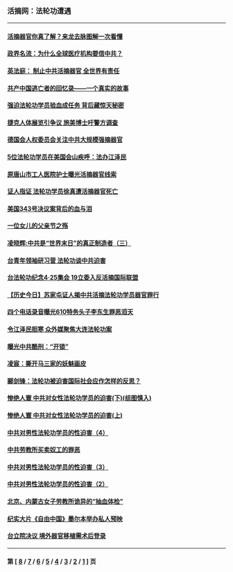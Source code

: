 ### 活摘网：法轮功遭遇
---
#### [活摘器官你真了解？来龙去脉图解一次看懂](../../pages/nf5881/n13013820.md?09240430) 
#### [政界名流：为什么全球医疗机构要信中共？](../../pages/nf5881/n11945479.md?09240430) 
#### [英法庭： 制止中共活摘器官 全世界有责任](../../pages/nf5881/n11330691.md?09240430) 
#### [共产中国逃亡者的回忆录——一个真实的故事](../../pages/nf5881/n10918649.md?09240430) 
#### [强迫法轮功学员验血成任务 背后藏惊天秘密](../../pages/nf5881/n4252384.md?09240430) 
#### [捷克人体展览引争议 旅美博士吁警方调查](../../pages/nf5881/n9429187.md?09240430) 
#### [德国会人权委员会关注中共大规模强摘器官](../../pages/nf5881/n8418950.md?09240430) 
#### [5位法轮功学员在美国会山疾呼：法办江泽民](../../pages/nf5881/n8101519.md?09240430) 
#### [原唐山市工人医院护士曝光活摘器官线索](../../pages/nf5881/n8076384.md?09240430) 
#### [证人指证 法轮功学员徐真遭活摘器官死亡](../../pages/nf5881/n8042467.md?09240430) 
#### [美国343号决议案背后的血与泪](../../pages/nf5881/n8020684.md?09240430) 
#### [一位女儿的父亲节之殇](../../pages/nf5881/n8014122.md?09240430) 
#### [凌晓辉:中共是“世界末日”的真正制造者（三）](../../pages/nf5881/n4210333.md?09240430) 
#### [台青年领袖研习营 法轮功谈中共迫害](../../pages/nf5881/n4141857.md?09240430) 
#### [台法轮功纪念4‧25集会 19立委入反活摘国际联盟](../../pages/nf5881/n4141821.md?09240430) 
#### [【历史今日】苏家屯证人揭中共活摘法轮功学员器官罪行](../../pages/nf5881/n4135912.md?09240430) 
#### [四个电话录音曝光610特务头子李东生罪恶滔天](../../pages/nf5881/n4040060.md?09240430) 
#### [令江泽民胆寒 众外媒聚焦大连法轮功案](../../pages/nf5881/n3932671.md?09240430) 
#### [曝光中共酷刑：“开锁”](../../pages/nf5881/n3889373.md?09240430) 
#### [凌宸：撕开马三家的妖魅画皮](../../pages/nf5881/n3849369.md?09240430) 
#### [郦剑锋：法轮功被迫害国际社会应作怎样的反思？](../../pages/nf5881/n3824560.md?09240430) 
#### [惨绝人寰 中共对女性法轮功学员的迫害(下)(组图慎入)](../../pages/nf5881/n3816285.md?09240430) 
#### [惨绝人寰 中共对女性法轮功学员的迫害(上)](../../pages/nf5881/n3815374.md?09240430) 
#### [中共对男性法轮功学员的性迫害（4）](../../pages/nf5881/n3769144.md?09240430) 
#### [中共劳教所买卖奴工的罪恶](../../pages/nf5881/n3769378.md?09240430) 
#### [中共对男性法轮功学员的性迫害（3）](../../pages/nf5881/n3768231.md?09240430) 
#### [中共对男性法轮功学员的性迫害（2）](../../pages/nf5881/n3767211.md?09240430) 
#### [北京、内蒙古女子劳教所诡异的“抽血体检”](../../pages/nf5881/n3753158.md?09240430) 
#### [纪实大片《自由中国》墨尔本举办私人预映](../../pages/nf5881/n3743337.md?09240430) 
#### [台立院决议 境外器官移植需术后登录](../../pages/nf5881/n3741520.md?09240430) 

---
#### 第 [ [8](./8.md?09240430) / [7](./7.md?09240430) / [6](./6.md?09240430) / [5](./5.md?09240430) / [4](./4.md?09240430) / [3](./3.md?09240430) / [2](./2.md?09240430) / [1](./1.md?09240430) ] 页
